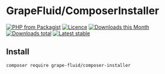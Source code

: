 # GrapeFluid/ComposerInstaller

[![PHP from Packagist](https://img.shields.io/packagist/php-v/grape-fluid/composer-installer.svg?style=flat-square)](https://packagist.org/packages/grape-fluid/composer-installer)
[![Licence](https://img.shields.io/packagist/l/grape-fluid/composer-installer.svg?style=flat-square)](https://packagist.org/packages/grape-fluid/composer-installer)
[![Downloads this Month](https://img.shields.io/packagist/dm/grape-fluid/composer-installer.svg?style=flat-square)](https://packagist.org/packages/grape-fluid/composer-installer)
[![Downloads total](https://img.shields.io/packagist/dt/grape-fluid/composer-installer.svg?style=flat-square)](https://packagist.org/packages/grape-fluid/composer-installer)
[![Latest stable](https://img.shields.io/packagist/v/grape-fluid/composer-installer.svg?style=flat-square)](https://packagist.org/packages/grape-fluid/composer-installer)


## Install

```
composer require grape-fluid/composer-installer
```
